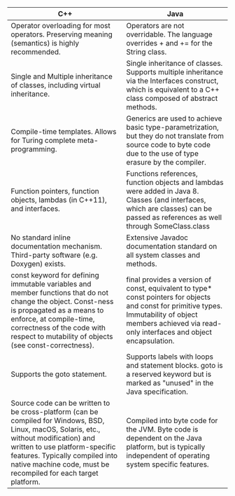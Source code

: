 | C++                                                                                                                                                                                                                                                                                                                                                                                                                                                                                                                                                                                                                                               | Java                                                                                                                                                                                                                                                                                                                                                                                                                                                                                                                                                                                                                                                                                                                                                                                          |
|---------------------------------------------------------------------------------------------------------------------------------------------------------------------------------------------------------------------------------------------------------------------------------------------------------------------------------------------------------------------------------------------------------------------------------------------------------------------------------------------------------------------------------------------------------------------------------------------------------------------------------------------------|-----------------------------------------------------------------------------------------------------------------------------------------------------------------------------------------------------------------------------------------------------------------------------------------------------------------------------------------------------------------------------------------------------------------------------------------------------------------------------------------------------------------------------------------------------------------------------------------------------------------------------------------------------------------------------------------------------------------------------------------------------------------------------------------------|
| Operator overloading for most operators. Preserving meaning (semantics) is highly recommended.                                                                                                                                                                                                                                                                                                                                                                                                                                                                                                                                                    | Operators are not overridable. The language overrides + and += for the String class.                                                                                                                                                                                                                                                                                                                                                                                                                                                                                                                                                                                                                                                                                                          |
| Single and Multiple inheritance of classes, including virtual inheritance.                                                                                                                                                                                                                                                                                                                                                                                                                                                                                                                                                                        | Single inheritance of classes. Supports multiple inheritance via the Interfaces construct, which is equivalent to a C++ class composed of abstract methods.                                                                                                                                                                                                                                                                                                                                                                                                                                                                                                                                                                                                                                   |
| Compile-time templates. Allows for Turing complete meta-programming.                                                                                                                                                                                                                                                                                                                                                                                                                                                                                                                                                                              | Generics are used to achieve basic type-parametrization, but they do not translate from source code to byte code due to the use of type erasure by the compiler.                                                                                                                                                                                                                                                                                                                                                                                                                                                                                                                                                                                                                              |
| Function pointers, function objects, lambdas (in C++11), and interfaces.                                                                                                                                                                                                                                                                                                                                                                                                                                                                                                                                                                          | Functions references, function objects and lambdas were added in Java 8. Classes (and interfaces, which are classes) can be passed as references as well through SomeClass.class                                                                                                                                                                                                                                                                                                                                                                                                                                                                                                                                                                                                              |
| No standard inline documentation mechanism. Third-party software (e.g. Doxygen) exists.                                                                                                                                                                                                                                                                                                                                                                                                                                                                                                                                                           | Extensive Javadoc documentation standard on all system classes and methods.                                                                                                                                                                                                                                                                                                                                                                                                                                                                                                                                                                                                                                                                                                                   |
| const keyword for defining immutable variables and member functions that do not change the object. Const-ness is propagated as a means to enforce, at compile-time, correctness of the code with respect to mutability of objects (see const-correctness).                                                                                                                                                                                                                                                                                                                                                                                        | final provides a version of const, equivalent to type* const pointers for objects and const for primitive types. Immutability of object members achieved via read-only interfaces and object encapsulation.                                                                                                                                                                                                                                                                                                                                                                                                                                                                                                                                                                                   |
| Supports the goto statement.                                                                                                                                                                                                                                                                                                                                                                                                                                                                                                                                                                                                                      | Supports labels with loops and statement blocks. goto is a reserved keyword but is marked as "unused" in the Java specification.                                                                                                                                                                                                                                                                                                                                                                                                                                                                                                                                                                                                                                                              |
| Source code can be written to be cross-platform (can be compiled for Windows, BSD, Linux, macOS, Solaris, etc., without modification) and written to use platform-specific features. Typically compiled into native machine code, must be recompiled for each target platform.                                                                                                                                                                                                                                                                                                                                                                    | Compiled into byte code for the JVM. Byte code is dependent on the Java platform, but is typically independent of operating system specific features.                                                                                                                                                                                                                                                                                                                                                                                                                                                                                                                                                                                                                                         |